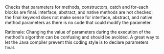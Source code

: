 Checks that parameters for methods, constructors, catch and for-each
blocks are final. Interface, abstract, and native methods are not
checked: the final keyword does not make sense for interface, abstract,
and native method parameters as there is no code that could modify the
parameter.

Rationale: Changing the value of parameters during the execution of the
method\'s algorithm can be confusing and should be avoided. A great way
to let the Java compiler prevent this coding style is to declare
parameters final.